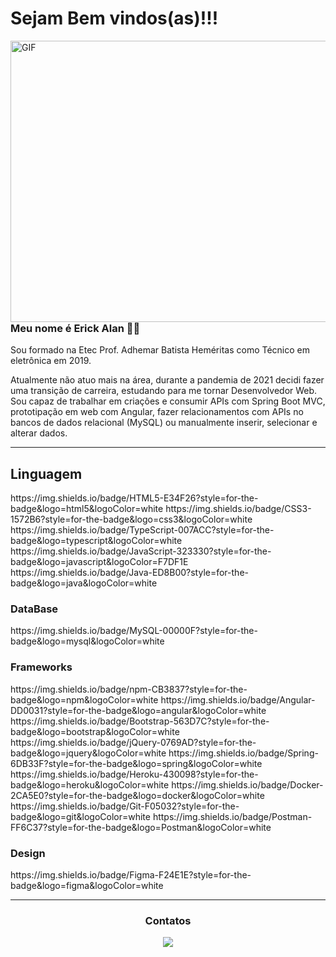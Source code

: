 # Sejam Bem vindos(as)!!!

<img align="right" alt="GIF" src="https://imgur.com/XwcZU9t.gif" width="550" height="450" />

 <h3> Meu nome é Erick Alan 👨‍💻 </h3>

<p> Sou formado na Etec Prof. Adhemar Batista Heméritas como Técnico em eletrônica em 2019. </p>
<p> Atualmente não atuo mais na área, durante a pandemia de 2021 decidi fazer uma transição de carreira, estudando
para me tornar Desenvolvedor Web. Sou capaz de trabalhar em criações e consumir APIs com Spring Boot MVC, 
prototipação em web com Angular, fazer relacionamentos com APIs no bancos de dados relacional (MySQL) ou
manualmente inserir, selecionar e alterar dados. </p>

---

<h2>Linguagem</h2>
<p>
https://img.shields.io/badge/HTML5-E34F26?style=for-the-badge&logo=html5&logoColor=white
https://img.shields.io/badge/CSS3-1572B6?style=for-the-badge&logo=css3&logoColor=white
https://img.shields.io/badge/TypeScript-007ACC?style=for-the-badge&logo=typescript&logoColor=white
https://img.shields.io/badge/JavaScript-323330?style=for-the-badge&logo=javascript&logoColor=F7DF1E
https://img.shields.io/badge/Java-ED8B00?style=for-the-badge&logo=java&logoColor=white
</p>

<h3>DataBase</h3>
<p>https://img.shields.io/badge/MySQL-00000F?style=for-the-badge&logo=mysql&logoColor=white</p>

<h3>Frameworks</h3>
<p>
https://img.shields.io/badge/npm-CB3837?style=for-the-badge&logo=npm&logoColor=white
https://img.shields.io/badge/Angular-DD0031?style=for-the-badge&logo=angular&logoColor=white
https://img.shields.io/badge/Bootstrap-563D7C?style=for-the-badge&logo=bootstrap&logoColor=white
https://img.shields.io/badge/jQuery-0769AD?style=for-the-badge&logo=jquery&logoColor=white
https://img.shields.io/badge/Spring-6DB33F?style=for-the-badge&logo=spring&logoColor=white
https://img.shields.io/badge/Heroku-430098?style=for-the-badge&logo=heroku&logoColor=white
https://img.shields.io/badge/Docker-2CA5E0?style=for-the-badge&logo=docker&logoColor=white
https://img.shields.io/badge/Git-F05032?style=for-the-badge&logo=git&logoColor=white
https://img.shields.io/badge/Postman-FF6C37?style=for-the-badge&logo=Postman&logoColor=white
</p>

<h3>Design</h3>
<p>
https://img.shields.io/badge/Figma-F24E1E?style=for-the-badge&logo=figma&logoColor=white
</p>

----
<h3 align="center">Contatos</h3>
<p align = "center">
<a href = "https://www.linkedin.com/in/erick-alan-7bb92b1b4/" <img src = "https://img.shields.io/badge/LinkedIn-0077B5?style=for-the-badge&logo=linkedin&logoColor=white"></a>
<a href = "https://www.facebook.com/erick.alan.526" <img src = "https://img.shields.io/badge/Facebook-1877F2?style=for-the-badge&logo=facebook&logoColor=white"></a>
<a href = "https://www.instagram.com/erick_alan__/?hl=pt-br" <img src = "https://img.shields.io/badge/Instagram-E4405F?style=for-the-badge&logo=instagram&logoColor=white"></a>
<img src = "https://img.shields.io/badge/(11)969020608-25D366?style=for-the-badge&logo=whatsapp&logoColor=white
" >

</p>









